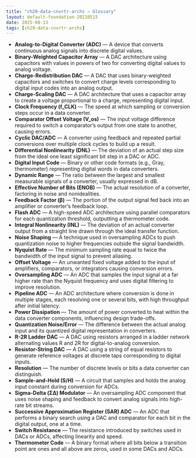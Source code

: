 ```yaml
---
title: "ch29-data-cnvrtr-archs — Glossary"
layout: default-foundation-20210515
date: 2025-08-13
tags: [ch29-data-cnvrtr-archs]
---
```


- **Analog-to-Digital Converter (ADC)** — A device that converts continuous analog signals into discrete digital values.
- **Binary-Weighted Capacitor Array** — A DAC architecture using capacitors with values in powers of two for converting digital values to analog voltage.
- **Charge-Redistribution DAC** — A DAC that uses binary-weighted capacitors and switches to convert charge levels corresponding to digital input codes into an analog output.
- **Charge-Scaling DAC** — A DAC architecture that uses a capacitor array to create a voltage proportional to a charge, representing digital input.
- **Clock Frequency (f_CLK)** — The speed at which sampling or conversion steps occur in a data converter.
- **Comparator Offset Voltage (V_os)** — The input voltage difference required to switch a comparator’s output from one state to another, causing errors.
- **Cyclic DAC/ADC** — A converter using feedback and repeated partial conversions over multiple clock cycles to build up a result.
- **Differential Nonlinearity (DNL)** — The deviation of an actual step size from the ideal one least significant bit step in a DAC or ADC.
- **Digital Input Code** — Binary or other code formats (e.g., Gray, thermometer) representing digital words in data converters.
- **Dynamic Range** — The ratio between the largest and smallest measurable signals of a converter, usually expressed in dB.
- **Effective Number of Bits (ENOB)** — The actual resolution of a converter, factoring in noise and nonidealities.
- **Feedback Factor (β)** — The portion of the output signal fed back into an amplifier or converter’s feedback loop.
- **Flash ADC** — A high-speed ADC architecture using parallel comparators for each quantization threshold, outputting a thermometer code.
- **Integral Nonlinearity (INL)** — The deviation of an actual converter output from a straight line drawn through the ideal transfer function.
- **Noise Shaping** — A technique used in oversampling ADCs to push quantization noise to higher frequencies outside the signal bandwidth.
- **Nyquist Rate** — The minimum sampling rate equal to twice the bandwidth of the input signal to prevent aliasing.
- **Offset Voltage** — An unwanted fixed voltage added to the input of amplifiers, comparators, or integrators causing conversion errors.
- **Oversampling ADC** — An ADC that samples the input signal at a far higher rate than the Nyquist frequency and uses digital filtering to improve resolution.
- **Pipeline ADC** — An ADC architecture where conversion is done in multiple stages, each resolving one or several bits, with high throughput after initial latency.
- **Power Dissipation** — The amount of power converted to heat within the data converter components, influencing design trade-offs.
- **Quantization Noise/Error** — The difference between the actual analog input and its quantized digital representation in converters.
- **R-2R Ladder DAC** — A DAC using resistors arranged in a ladder network alternating values R and 2R for digital-to-analog conversion.
- **Resistor-String DAC** — A DAC using a string of equal resistors to generate reference voltages at discrete taps corresponding to digital inputs.
- **Resolution** — The number of discrete levels or bits a data converter can distinguish.
- **Sample-and-Hold (S/H)** — A circuit that samples and holds the analog input constant during conversion for ADCs.
- **Sigma-Delta (ΣΔ) Modulator** — An oversampling ADC component that uses noise shaping and feedback to convert analog signals into high-rate bit streams.
- **Successive Approximation Register (SAR) ADC** — An ADC that performs a binary search using a DAC and comparator for each bit in the digital output, one at a time.
- **Switch Resistance** — The resistance introduced by switches used in DACs or ADCs, affecting linearity and speed.
- **Thermometer Code** — A binary format where all bits below a transition point are ones and all above are zeros, used in some DACs and ADCs.
